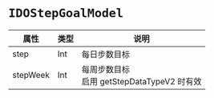 # `IDOStepGoalModel`

| 属性        | 类型    | 说明         |
| ----------- | ------- | ------------ |
| step | Int | 每日步数目标 |
| stepWeek | Int | 每周步数目标<br/>启用 getStepDataTypeV2 时有效 |
